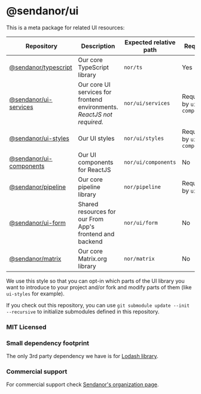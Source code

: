 # @sendanor/ui

This is a meta package for related UI resources:

| Repository                                                           | Description                                                             | Expected relative path | Required                    |
| -------------------------------------------------------------------- | ----------------------------------------------------------------------- | ---------------------- | --------------------------- |
| [@sendanor/typescript](https://github.com/sendanor/typescript)       | Our core TypeScript library                                             | `nor/ts`               | Yes                         |
| [@sendanor/ui-services](https://github.com/sendanor/ui-services)     | Our core UI services for frontend environments. *ReactJS not required.* | `nor/ui/services`      | Required by `ui-components` |
| [@sendanor/ui-styles](https://github.com/sendanor/ui-styles)         | Our UI styles                                                           | `nor/ui/styles`        | Required by `ui-components` |
| [@sendanor/ui-components](https://github.com/sendanor/ui-components) | Our UI components for ReactJS                                           | `nor/ui/components`    | No                          |
| [@sendanor/pipeline](https://github.com/sendanor/pipeline)           | Our core pipeline library                                               | `nor/pipeline`         | Required by `ui-form`       |
| [@sendanor/ui-form](https://github.com/sendanor/ui-form)             | Shared resources for our From App's frontend and backend                | `nor/ui/form`          | No                          |
| [@sendanor/matrix](https://github.com/sendanor/matrix)               | Our core Matrix.org library                                             | `nor/matrix`           | No                          |

We use this style so that you can opt-in which parts of the UI library you want to introduce to your project and/or fork and modify parts of them (like `ui-styles` for example).

If you check out this repository, you can use `git submodule update --init --recursive` to initialize submodules defined in this repository.

### MIT Licensed

### Small dependency footprint

The only 3rd party dependency we have is for [Lodash library](https://lodash.com/).

### Commercial support

For commercial support check [Sendanor's organization page](https://github.com/sendanor).
